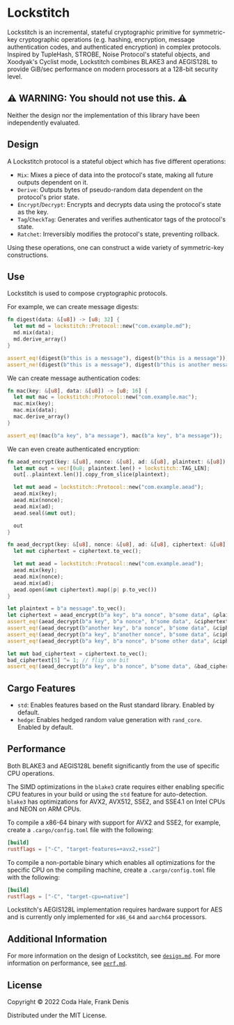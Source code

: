 # Lockstitch

Lockstitch is an incremental, stateful cryptographic primitive for symmetric-key cryptographic
operations (e.g. hashing, encryption, message authentication codes, and authenticated encryption)
in complex protocols. Inspired by TupleHash, STROBE, Noise Protocol's stateful objects, and
Xoodyak's Cyclist mode, Lockstitch combines BLAKE3 and AEGIS128L to provide GiB/sec performance on
modern processors at a 128-bit security level.

## ⚠️ WARNING: You should not use this. ⚠️

Neither the design nor the implementation of this library have been independently evaluated.

## Design

A Lockstitch protocol is a stateful object which has five different operations:

* `Mix`: Mixes a piece of data into the protocol's state, making all future outputs dependent on it.
* `Derive`: Outputs bytes of pseudo-random data dependent on the protocol's prior state.
* `Encrypt`/`Decrypt`: Encrypts and decrypts data using the protocol's state as the key.
* `Tag`/`CheckTag`: Generates and verifies authenticator tags of the protocol's state.
* `Ratchet`: Irreversibly modifies the protocol's state, preventing rollback.

Using these operations, one can construct a wide variety of symmetric-key constructions.

## Use

Lockstitch is used to compose cryptographic protocols.

For example, we can create message digests:

```rust
fn digest(data: &[u8]) -> [u8; 32] {
  let mut md = lockstitch::Protocol::new("com.example.md");
  md.mix(data);
  md.derive_array()
}

assert_eq!(digest(b"this is a message"), digest(b"this is a message"));
assert_ne!(digest(b"this is a message"), digest(b"this is another message"));
```

We can create message authentication codes:

```rust
fn mac(key: &[u8], data: &[u8]) -> [u8; 16] {
  let mut mac = lockstitch::Protocol::new("com.example.mac");
  mac.mix(key);
  mac.mix(data);
  mac.derive_array()
}

assert_eq!(mac(b"a key", b"a message"), mac(b"a key", b"a message"));
```

We can even create authenticated encryption:

```rust
fn aead_encrypt(key: &[u8], nonce: &[u8], ad: &[u8], plaintext: &[u8]) -> Vec<u8> {
  let mut out = vec![0u8; plaintext.len() + lockstitch::TAG_LEN];
  out[..plaintext.len()].copy_from_slice(plaintext);

  let mut aead = lockstitch::Protocol::new("com.example.aead");
  aead.mix(key);
  aead.mix(nonce);
  aead.mix(ad);
  aead.seal(&mut out);

  out
}

fn aead_decrypt(key: &[u8], nonce: &[u8], ad: &[u8], ciphertext: &[u8]) -> Option<Vec<u8>> {
  let mut ciphertext = ciphertext.to_vec();

  let mut aead = lockstitch::Protocol::new("com.example.aead");
  aead.mix(key);
  aead.mix(nonce);
  aead.mix(ad);
  aead.open(&mut ciphertext).map(|p| p.to_vec())
}

let plaintext = b"a message".to_vec();
let ciphertext = aead_encrypt(b"a key", b"a nonce", b"some data", &plaintext);
assert_eq!(aead_decrypt(b"a key", b"a nonce", b"some data", &ciphertext), Some(plaintext));
assert_eq!(aead_decrypt(b"another key", b"a nonce", b"some data", &ciphertext), None);
assert_eq!(aead_decrypt(b"a key", b"another nonce", b"some data", &ciphertext), None);
assert_eq!(aead_decrypt(b"a key", b"a nonce", b"some other data", &ciphertext), None);

let mut bad_ciphertext = ciphertext.to_vec();
bad_ciphertext[5] ^= 1; // flip one bit
assert_eq!(aead_decrypt(b"a key", b"a nonce", b"some data", &bad_ciphertext), None);
```

## Cargo Features

* `std`: Enables features based on the Rust standard library. Enabled by default.
* `hedge`: Enables hedged random value generation with `rand_core`. Enabled by default.

## Performance

Both BLAKE3 and AEGIS128L benefit significantly from the use of specific CPU operations.

The SIMD optimizations in the `blake3` crate requires either enabling specific CPU features in your
build or using the `std` feature for auto-detection. `blake3` has optimizations for AVX2, AVX512,
SSE2, and SSE4.1 on Intel CPUs and NEON on ARM CPUs.

To compile a x86-64 binary with support for AVX2 and SSE2, for example, create a
`.cargo/config.toml` file with the following:

```toml
[build]
rustflags = ["-C", "target-features=+avx2,+sse2"]
```

To compile a non-portable binary which enables all optimizations for the specific CPU on the
compiling machine, create a `.cargo/config.toml` file with the following:

```toml
[build]
rustflags = ["-C", "target-cpu=native"]
```

Lockstitch's AEGIS128L implementation requires hardware support for AES and is currently only
implemented for `x86_64` and `aarch64` processors.

## Additional Information

For more information on the design of Lockstitch, see [`design.md`](design.md).
For more information on performance, see [`perf.md`](perf.md).

## License

Copyright © 2022 Coda Hale, Frank Denis

Distributed under the MIT License.
